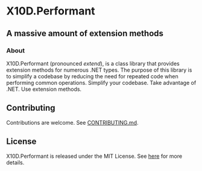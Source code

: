 # X10D.Performant
## A massive amount of extension methods

### About
X10D.Performant (pronounced *extend*), is a class library that provides extension methods for numerous .NET types. The purpose of this library is to simplify a codebase by reducing the need for repeated code when performing common operations. Simplify your codebase. Take advantage of .NET. Use extension methods.

## Contributing
Contributions are welcome. See [CONTRIBUTING.md](CONTRIBUTING.md).

## License
X10D.Performant is released under the MIT License. See [here](https://github.com/Redageddon/X10D/blob/Performant/LICENSE.md) for more details.